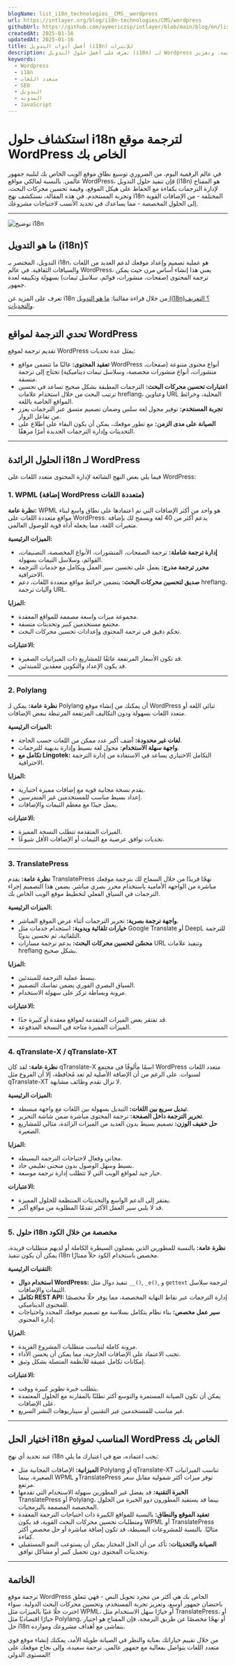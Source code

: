 ```yaml
---
blogName: list_i18n_technologies__CMS__wordpress
url: https://intlayer.org/blog/i18n-technologies/CMS/wordpress
githubUrl: https://github.com/aymericzip/intlayer/blob/main/blog/en/list_i18n_technologies/CMS/wordpress.md
createdAt: 2025-01-16
updatedAt: 2025-01-16
title: أفضل أدوات التدويل (i18n) للإنترات
description: تعرف على أفضل حلول التدويل (i18n) لـ Wordpress لتجاوز تحديات الترجمة، وتعزيز SEO، وتقديم تجربة ويب عالمية سلسة.
keywords:
  - Wordpress
  - i18n
  - متعدد اللغات
  - SEO
  - التدويل
  - المدونة
  - JavaScript
---
```


# استكشاف حلول i18n لترجمة موقع WordPress الخاص بك

في عالم الرقمية اليوم، من الضروري توسيع نطاق موقع الويب الخاص بك لتلبية جمهور عالمي. بالنسبة لمالكي مواقع WordPress، فإن تنفيذ حلول التدويل (i18n) هو المفتاح لإدارة الترجمات بكفاءة مع الحفاظ على هيكل الموقع، وقيمة تحسين محركات البحث، وتجربة المستخدم. في هذه المقالة، نستكشف نهج i18n المختلفة - من الإضافات القوية إلى الحلول المخصصة - مما يساعدك في تحديد الأنسب لاحتياجات مشروعك.

---

![توضيح i18n](https://github.com/aymericzip/intlayer/blob/main/blog/assets/i18n.webp)

## ما هو التدويل (i18n)؟

التدويل، المختصر بـ i18n، هو عملية تصميم وإعداد موقعك لدعم العديد من اللغات والسياقات الثقافية. في عالم WordPress، يعني هذا إنشاء أساس مرن حيث يمكن ترجمة المحتوى (صفحات، منشورات، قوائم، سلاسل ثيمات) بسهولة وتكييفه لعدة جمهور.

تعرف على المزيد عن i18n من خلال قراءة مقالتنا: [ما هو التدويل (i18n)؟ التعريف والتحديات](https://github.com/aymericzip/intlayer/blob/main/blog/ar/what_is_internationalization.md).

---

## تحدي الترجمة لمواقع WordPress

تقديم ترجمة لموقع WordPress يمثل عدة تحديات:

- **تعقيد المحتوى:** غالبًا ما تتضمن مواقع WordPress أنواع محتوى متنوعة (صفحات، منشورات، أنواع منشورات مخصصة، وسلاسل ثيمات ديناميكية) تحتاج إلى ترجمة متسقة.
- **اعتبارات تحسين محركات البحث:** الترجمات المطبقة بشكل صحيح تساعد في تحسين ترتيب البحث من خلال استخدام علامات hreflang، وعناوين URL المحلية، وخرائط المواقع الخاصة باللغة.
- **تجربة المستخدم:** توفير محول لغة سلس وضمان تصميم متسق عبر الترجمات يعزز من تفاعل الزوار.
- **الصيانة على مدى الزمن:** مع تطور موقعك، يمكن أن يكون البقاء على اطلاع على التحديثات وإدارة الترجمات الجديدة أمرًا مرهقًا.

---

## الحلول الرائدة i18n لـ WordPress

فيما يلي بعض النهج الشائعة لإدارة المحتوى متعدد اللغات على WordPress:

### 1. WPML (إضافة WordPress متعددة اللغات)

**نظرة عامة:**
WPML هو واحد من أكثر الإضافات التي تم اعتمادها على نطاق واسع لبناء مواقع متعددة اللغات على WordPress. يدعم أكثر من 40 لغة ويسمح لك بإضافة متغيرات اللغة، مما يجعله أداة قوية للوصول العالمي.

**الميزات الرئيسية:**

- **إدارة ترجمة شاملة:** ترجمة الصفحات، المنشورات، الأنواع المخصصة، التصنيفات، القوائم، وسلاسل الثيمات بسهولة.
- **محرر ترجمة مدرج:** يعمل على تحسين سير العمل ويكامل مع خدمات الترجمة الاحترافية.
- **صديق لتحسين محركات البحث:** يتضمن خرائط مواقع متعددة اللغات، دعم hreflang، وآليات ترجمة URL.

**المزايا:**

- مجموعة ميزات واسعة مصممة للمواقع المعقدة.
- مجتمع مستخدمين كبير وتحديثات متسقة.
- تحكم دقيق في ترجمة المحتوى وإعدادات تحسين محركات البحث.

**الاعتبارات:**

- قد تكون الأسعار المرتفعة عائقًا للمشاريع ذات الميزانيات الصغيرة.
- قد يكون الإعداد والتكوين معقدين للمبتدئين.

---

### 2. Polylang

**نظرة عامة:**
يمكن لـ Polylang أن يمكنك من إنشاء موقع WordPress ثنائي اللغة أو متعدد اللغات بسهولة ودون التكاليف المرتفعة المرتبطة ببعض الإضافات.

**الميزات الرئيسية:**

- **لغات غير محدودة:** أضف أكبر عدد ممكن من اللغات حسب الحاجة.
- **واجهة سهلة الاستخدام:** محول لغة بسيط وإدارة بديهية للترجمات.
- **تكامل مع Lingotek:** التكامل الاختياري يساعد في الاستفادة من إدارة الترجمة الاحترافية.

**المزايا:**

- يقدم نسخة مجانية قوية مع إضافات مميزة اختيارية.
- إعداد بسيط مناسب للمستخدمين غير المتمرسين.
- يعمل جيدًا مع معظم الثيمات والإضافات.

**الاعتبارات:**

- الميزات المتقدمة تتطلب النسخة المميزة.
- تحديات توافق عرضية مع الثيمات أو الإضافات الأقل شيوعًا.

---

### 3. TranslatePress

**نظرة عامة:**
يقدم TranslatePress نهجًا فريدًا من خلال السماح لك بترجمة موقعك مباشرة من الواجهة الأمامية باستخدام محرر بصري مباشر. يضمن هذا التصميم إجراء الترجمات في السياق الفعلي لتخطيط موقع الويب الخاص بك.

**الميزات الرئيسية:**

- **واجهة ترجمة بصرية:** تحرير الترجمات أثناء عرض الموقع المباشر.
- **خيارات تلقائية ويدوية:** استخدام خدمات مثل Google Translate أو DeepL للترجمة التلقائية، ثم تحسين يدويًا.
- **محسّن لتحسين محركات البحث:** يدعم ترجمة مسارات URL وتنفيذ علامات hreflang بشكل صحيح.

**المزايا:**

- يبسط عملية الترجمة للمبتدئين.
- السياق البصري الفوري يضمن تماسك التصميم.
- مرونة وبساطة تركز على سهولة الاستخدام.

**الاعتبارات:**

- قد تفتقر بعض الميزات المتقدمة لمواقع معقدة أو كبيرة جدًا.
- الميزات المميزة متاحة في النسخة المدفوعة.

---

### 4. qTranslate-X / qTranslate-XT

**نظرة عامة:**
لقد كان qTranslate-X اسمًا مألوفًا في مجتمع WordPress متعدد اللغات لسنوات. على الرغم من أن الإضافة الأصلية لم تعد مُحافظة، إلا أن الفروع مثل qTranslate-XT لا تزال تقدم وظائف مشابهة.

**الميزات الرئيسية:**

- **تبديل سريع بين اللغات:** التبديل بسهولة بين اللغات مع واجهة مبسطة.
- **تحرير الترجمة داخل الصفحة:** ترجمة المحتوى مباشرة ضمن شاشة التحرير.
- **حل خفيف الوزن:** تصميم بسيط بدون العديد من الميزات الزائدة، مثالي للمشاريع الصغيرة.

**المزايا:**

- مجاني وفعال لاحتياجات الترجمة البسيطة.
- بسيط وسهل الوصول بدون منحنى تعليمي حاد.
- خيار جيد لمواقع الويب التي لا تتطلب إدارة ترجمة موسعة.

**الاعتبارات:**

- يفتقر إلى الدعم الواسع والتحديثات المنتظمة للحلول المميزة.
- قد لا يلبي سير العمل الأكثر تقدمًا المطلوبة من مواقع أكبر.

---

### 5. حلول i18n مخصصة من خلال الكود

**نظرة عامة:**
بالنسبة للمطورين الذين يفضلون السيطرة الكاملة أو لديهم متطلبات فريدة، يمكن أن يكون تنفيذ i18n مخصص باستخدام الكود حلاً ممتازًا.

**التقنيات الرئيسية:**

- **استخدام دوال WordPress:** تنفيذ دوال مثل `__()`, `_e()`, و `gettext` لترجمة سلاسل الثيمات والإضافات.
- **تكامل REST API:** إدارة الترجمات عبر نقاط النهاية المخصصة، مما يوفر حلًا مخصصًا للمحتوى الديناميكي.
- **سير عمل مخصص:** بناء نظام يتكامل بسلاسة مع تصميم موقعك المحدد واحتياجات إدارة المحتوى.

**المزايا:**

- مرونة كاملة لتناسب متطلبات المشروع الفريدة.
- تجنب الاعتماد على الإضافات الخارجية، مما يمكن أن يحسن الأداء.
- إمكانات تكامل عميقة للأنظمة المتصلة بشكل وثيق.

**الاعتبارات:**

- يتطلب خبرة تطوير كبيرة ووقت.
- يمكن أن تكون الصيانة المستمرة والتوسع أكثر تطلبًا بالمقارنة مع الحلول المعتمدة على الإضافات.
- غير مناسب للمستخدمين غير التقنيين أو سيناريوهات النشر السريع.

---

## اختيار الحل i18n المناسب لموقع WordPress الخاص بك

عند تحديد أي نهج i18n يجب اعتماده، ضع في اعتبارك ما يلي:

- **الميزانية:** الإضافات المجانية مثل Polylang أو qTranslate-XT تناسب الميزانيات الصغيرة، بينما WPML وTranslatePress توفر ميزات أكثر شمولية مقابل سعر مرتفع.
- **الخبرة التقنية:** قد يفضل غير المطورين سهولة الاستخدام التي تقدمها TranslatePress أو Polylang، بينما قد يستفيد المطورون ذوو الخبرة من الحلول المخصصة المصممة بالبرمجيات.
- **تعقيد الموقع والنطاق:** بالنسبة للمواقع الكبيرة ذات احتياجات الترجمة المعقدة ومتطلبات تحسين محركات البحث القوية، قد يكون WPML أو TranslatePress مثاليًا. بالنسبة للمشروعات البسيطة، قد تكون إضافة مباشرة أو حل مخصص أكثر كفاءة.
- **الصيانة والتحديثات:** تأكد من أن الحل المختار يمكن أن يستوعب النمو المستقبلي وتحديثات المحتوى دون تحميل كبير أو مشاكل توافق.

---

## الخاتمة

ترجمة موقع WordPress الخاص بك هي أكثر من مجرد تحويل النص - فهي تتعلق باحتضان جمهور أوسع، وتعزيز تجربة المستخدم، وتحسين محركات البحث الدولية. سواء اخترت حلًا غنيًا بالميزات مثل WPML، أو خيارًا سهل الاستخدام مثل TranslatePress، أو خيارًا اقتصاديًا مثل Polylang، أو نهجًا مخصصًا عن طريق البرمجة، فإن المفتاح هو اختيار حل i18n يتماشى مع أهداف مشروعك وموارده.

من خلال تقييم خياراتك بعناية والنظر في الصيانة طويلة الأمد، يمكنك إنشاء موقع قوي متعدد اللغات يتواصل بفعالية مع جمهور عالمي. ترجمة سعيدة، وإلى نجاح موقعك على المستوى الدولي!
